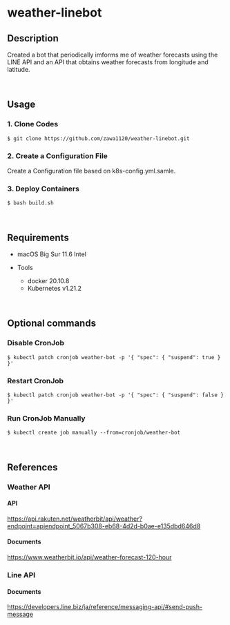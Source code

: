 # weather-linebot

## Description
Created a bot that periodically imforms me of weather forecasts using the LINE API and an API that obtains weather forecasts from longitude and latitude.

</br>

## Usage
### 1. Clone Codes
```
$ git clone https://github.com/zawa1120/weather-linebot.git
```

### 2. Create a Configuration File
Create a Configuration file based on k8s-config.yml.samle.

### 3. Deploy Containers
```
$ bash build.sh
```

</br>

## Requirements
- macOS Big Sur 11.6 Intel

- Tools
  - docker 20.10.8  
  - Kubernetes v1.21.2

</br>

## Optional commands

### Disable CronJob
```
$ kubectl patch cronjob weather-bot -p '{ "spec": { "suspend": true } }'
```

### Restart CronJob
```
$ kubectl patch cronjob weather-bot -p '{ "spec": { "suspend": false } }'
```

### Run CronJob Manually
```
$ kubectl create job manually --from=cronjob/weather-bot
```

</br>

## References

### Weather API

#### API
https://api.rakuten.net/weatherbit/api/weather?endpoint=apiendpoint_5067b308-eb68-4d2d-b0ae-e135dbd646d8

#### Documents
https://www.weatherbit.io/api/weather-forecast-120-hour

### Line API
#### Documents
https://developers.line.biz/ja/reference/messaging-api/#send-push-message
